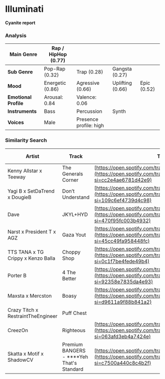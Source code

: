 # Illuminati

**Cyanite report**

### Analysis

| **Main Genre** | Rap / HipHop (0.77) |  |  |  |
| --- | --- | --- | --- | --- |
| **Sub Genre** | Pop-Rap (0.32) | Trap (0.28) | Gangsta (0.27) |  |
| **Mood** | Energetic (0.86) | Agressive (0.66) | Uplifting (0.66) | Epic (0.52) |
| **Emotional Profile** | Arousal: 0.84 | Valence: 0.06 |  |  |
| **Instruments** | Bass | Percussion | Synth |  |
| **Voices** | Male | Presence profile: high |  |  |

### Similarity Search

| **Artist** | **Track** | **Track Link** | **Release Date** |
| --- | --- | --- | --- |
| Kenny Allstar x Teeway | The Generals Corner | [https://open.spotify.com/track/36DtdPmLPCr0FQ9AuhlbYY](https://open.spotify.com/track/36DtdPmLPCr0FQ9AuhlbYY?si=cc2e4ae6781d42e9) | 10th November, 2021 |
| Yagi B x SetDaTrend x DougieB | Don’t Understand | [https://open.spotify.com/track/69ACFZiFbguwGyCTJRhVVn](https://open.spotify.com/track/69ACFZiFbguwGyCTJRhVVn?si=109c6ef4739d4c98) | 6th June, 2023 |
| Dave | JKYL+HYD | [https://open.spotify.com/track/3m9dOrYUPKcKFt9P1PReHt](https://open.spotify.com/track/3m9dOrYUPKcKFt9P1PReHt?si=470f95fc003b4932) | 11th March, 2016 |
| Narst x President T x AGZ | Gaza Yout | [https://open.spotify.com/track/5AN1CTel6ySUls1XzX8qby](https://open.spotify.com/track/5AN1CTel6ySUls1XzX8qby?si=45cc49fa958448fc) | 27th February, 2022 |
| TTS TANA x TG Crippy x Kenzo Balla | Choppy Shop | [https://open.spotify.com/track/5xEldidBxtf79IbRvWBAen](https://open.spotify.com/track/5xEldidBxtf79IbRvWBAen?si=0c1f7be4fede49b4) | 25th December, 2021 |
| Porter B | 4 The Better | [https://open.spotify.com/track/1656t5yuBmcang4GYv96Ow](https://open.spotify.com/track/1656t5yuBmcang4GYv96Ow?si=92358e7835da4e93) | 29th March, 2023 |
| Maxsta x Mercston  | Boasy | [https://open.spotify.com/track/2WmUd522vbMzMbhKOZcRbX](https://open.spotify.com/track/2WmUd522vbMzMbhKOZcRbX?si=d9611a9f88b841a2) | 22nd June, 2018 |
| Crazy Titch x RestraintTheEngineer | Puff Chest |  |  |
| CreezOn | Righteous | [https://open.spotify.com/track/29FdvArQOZA7AVm5b2qsn5](https://open.spotify.com/track/29FdvArQOZA7AVm5b2qsn5?si=063afd3eb4a7424e) | 15th October, 2021 |
| Skatta x Motif x ShadowCV | Premium BANGERS - ****Yeh That's Standard | [https://open.spotify.com/track/6LidTX0gWpT2ZehNvR5PzI](https://open.spotify.com/track/6LidTX0gWpT2ZehNvR5PzI?si=c7500a440c8c4b2f) | 3rd September, 2018 |